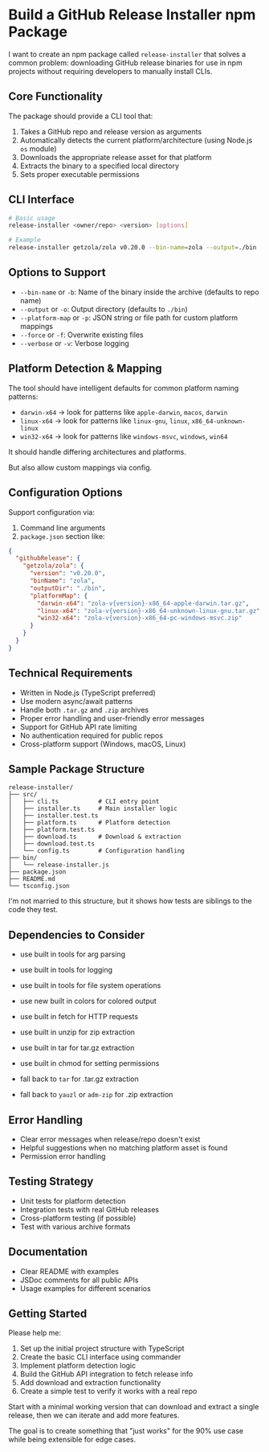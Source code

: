 # Build a GitHub Release Installer npm Package

I want to create an npm package called `release-installer` that solves a common problem: downloading GitHub release binaries for use in npm projects without requiring developers to manually install CLIs.

## Core Functionality

The package should provide a CLI tool that:
1. Takes a GitHub repo and release version as arguments
2. Automatically detects the current platform/architecture (using Node.js `os` module)
3. Downloads the appropriate release asset for that platform
4. Extracts the binary to a specified local directory
5. Sets proper executable permissions

## CLI Interface

```bash
# Basic usage
release-installer <owner/repo> <version> [options]

# Example
release-installer getzola/zola v0.20.0 --bin-name=zola --output=./bin
```

## Options to Support

- `--bin-name` or `-b`: Name of the binary inside the archive (defaults to repo name)
- `--output` or `-o`: Output directory (defaults to `./bin`)
- `--platform-map` or `-p`: JSON string or file path for custom platform mappings
- `--force` or `-f`: Overwrite existing files
- `--verbose` or `-v`: Verbose logging

## Platform Detection & Mapping

The tool should have intelligent defaults for common platform naming patterns:
- `darwin-x64` → look for patterns like `apple-darwin`, `macos`, `darwin`
- `linux-x64` → look for patterns like `linux-gnu`, `linux`, `x86_64-unknown-linux`
- `win32-x64` → look for patterns like `windows-msvc`, `windows`, `win64`

It should handle differing architectures and platforms.

But also allow custom mappings via config.

## Configuration Options

Support configuration via:
1. Command line arguments
2. `package.json` section like:
```json
{
  "githubRelease": {
    "getzola/zola": {
      "version": "v0.20.0",
      "binName": "zola",
      "outputDir": "./bin",
      "platformMap": {
        "darwin-x64": "zola-v{version}-x86_64-apple-darwin.tar.gz",
        "linux-x64": "zola-v{version}-x86_64-unknown-linux-gnu.tar.gz",
        "win32-x64": "zola-v{version}-x86_64-pc-windows-msvc.zip"
      }
    }
  }
}
```

## Technical Requirements

- Written in Node.js (TypeScript preferred)
- Use modern async/await patterns
- Handle both `.tar.gz` and `.zip` archives
- Proper error handling and user-friendly error messages
- Support for GitHub API rate limiting
- No authentication required for public repos
- Cross-platform support (Windows, macOS, Linux)

## Sample Package Structure

```
release-installer/
├── src/
│   ├── cli.ts           # CLI entry point
│   ├── installer.ts     # Main installer logic
│   ├── installer.test.ts
│   ├── platform.ts      # Platform detection
│   ├── platform.test.ts
│   ├── download.ts      # Download & extraction
│   ├── download.test.ts
│   └── config.ts        # Configuration handling
├── bin/
│   └── release-installer.js
├── package.json
├── README.md
└── tsconfig.json
```

I'm not married to this structure, but it shows how tests are siblings to the code they test.

## Dependencies to Consider

- use built in tools for arg parsing
- use built in tools for logging
- use built in tools for file system operations
- use new built in colors for colored output
- use built in fetch for HTTP requests
- use built in unzip for zip extraction
- use built in tar for tar.gz extraction
- use built in chmod for setting permissions

- fall back to `tar` for .tar.gz extraction
- fall back to `yauzl` or `adm-zip` for .zip extraction

## Error Handling

- Clear error messages when release/repo doesn't exist
- Helpful suggestions when no matching platform asset is found
- Permission error handling

## Testing Strategy

- Unit tests for platform detection
- Integration tests with real GitHub releases
- Cross-platform testing (if possible)
- Test with various archive formats

## Documentation

- Clear README with examples
- JSDoc comments for all public APIs
- Usage examples for different scenarios

## Getting Started

Please help me:
1. Set up the initial project structure with TypeScript
2. Create the basic CLI interface using commander
3. Implement platform detection logic
4. Build the GitHub API integration to fetch release info
5. Add download and extraction functionality
6. Create a simple test to verify it works with a real repo

Start with a minimal working version that can download and extract a single release, then we can iterate and add more features.

The goal is to create something that "just works" for the 90% use case while being extensible for edge cases.

